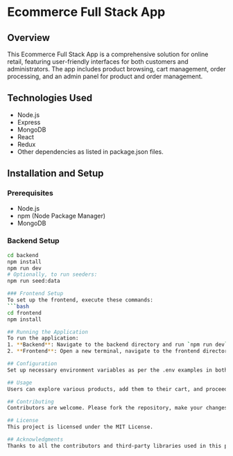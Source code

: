 # Ecommerce Full Stack App

## Overview
This Ecommerce Full Stack App is a comprehensive solution for online retail, featuring user-friendly interfaces for both customers and administrators. The app includes product browsing, cart management, order processing, and an admin panel for product and order management.

## Technologies Used
- Node.js
- Express
- MongoDB
- React
- Redux
- Other dependencies as listed in package.json files.

## Installation and Setup
### Prerequisites
- Node.js
- npm (Node Package Manager)
- MongoDB

### Backend Setup
```bash
cd backend
npm install
npm run dev
# Optionally, to run seeders:
npm run seed:data

### Frontend Setup
To set up the frontend, execute these commands:
```bash
cd frontend
npm install

## Running the Application
To run the application:
1. **Backend**: Navigate to the backend directory and run `npm run dev`. This starts the backend server.
2. **Frontend**: Open a new terminal, navigate to the frontend directory, and run `npm start`. This launches the frontend part of the application.

## Configuration
Set up necessary environment variables as per the .env examples in both frontend and backend directories.

## Usage
Users can explore various products, add them to their cart, and proceed to checkout for purchase. Administrators have access to a dashboard where they can manage product listings, view orders, and perform other administrative tasks. The intuitive interface ensures a seamless experience for both customers and administrators.

## Contributing
Contributors are welcome. Please fork the repository, make your changes, and submit a pull request.

## License
This project is licensed under the MIT License.

## Acknowledgments
Thanks to all the contributors and third-party libraries used in this project.



